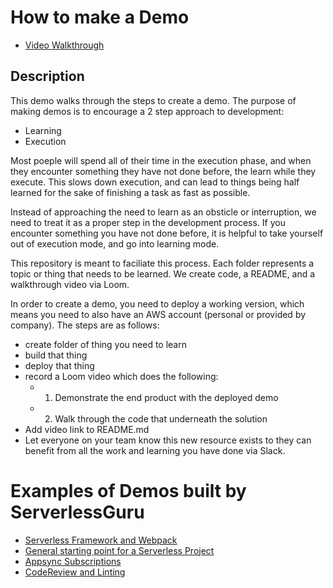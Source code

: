 # How to make a Demo
- [Video Walkthrough](https://www.loom.com/share/e7d93f21af2440fda3b36d90187be2ce)


## Description
This demo walks through the steps to create a demo. The purpose of making demos is to encourage a 2 step approach to development:
- Learning
- Execution

Most poeple will spend all of their time in the execution phase, and when they encounter something they have not done before, the learn while they execute. This slows down execution, and can lead to things being half learned for the sake of finishing a task as fast as possible.

Instead of approaching the need to learn as an obsticle or interruption, we need to treat it as a proper step in the development process. If you encounter something you have not done before, it is helpful to take yourself out of execution mode, and go into learning mode. 

This repository is meant to faciliate this process. Each folder represents a topic or thing that needs to be learned. We create code, a README, and a walkthrough video via Loom. 

In order to create a demo, you need to deploy a working version, which means you need to also have an AWS account (personal or provided by company). The steps are as follows:
- create folder of thing you need to learn
- build that thing
- deploy that thing
- record a Loom video which does the following:
    - 1. Demonstrate the end product with the deployed demo
    - 2. Walk through the code that underneath the solution
- Add video link to README.md
- Let everyone on your team know this new resource exists to they can benefit from all the work and learning you have done via Slack. 


# Examples of Demos built by ServerlessGuru

- [Serverless Framework and Webpack](https://github.com/serverless-guru/templates/tree/master/sls-webpack/03_refactoringToWebpack)
- [General starting point for a Serverless Project](https://github.com/serverless-guru/templates/tree/master/sls-general)
- [Appsync Subscriptions](https://github.com/serverless-guru/templates/tree/master/appsync-subscriptions)
- [CodeReview and Linting](https://github.com/serverless-guru/templates/tree/master/nodejs-linting)